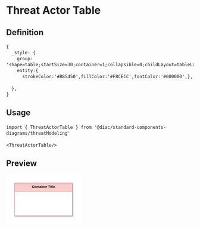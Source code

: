 # Threat Actor Table

## Definition

```
{
  _style: {
    group: 'shape=table;startSize=30;container=1;collapsible=0;childLayout=tableLayout;fillColor=#F8CECC;strokeColor=#B85450;fontStyle=1;shadow=1;swimlaneFillColor=#FFFFFF;fontColor=#000000;whiteSpace=wrap;html=1;',
    entity:{
      strokeColor:'#B85450',fillColor:'#F8CECC',fontColor:'#000000',},
    
  },
}
```

## Usage

```
import { ThreatActorTable } from '@diac/standard-components-diagrams/threatModeling'

<ThreatActorTable/>
```

## Preview

<img src="./threat-actor-table.png" width="200"/>
